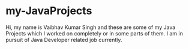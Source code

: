 # my-JavaProjects

Hi, my name is Vaibhav Kumar Singh and these are some of my Java Projects which I worked on completely or in some parts of them.
I am in pursuit of Java Developer related job currently.
